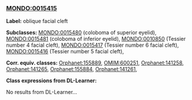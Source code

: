 
### [MONDO:0015415](http://purl.obolibrary.org/obo/MONDO_0015415)
**Label:** oblique facial cleft

**Subclasses:** [MONDO:0015480](http://purl.obolibrary.org/obo/MONDO_0015480) (coloboma of superior eyelid), [MONDO:0015481](http://purl.obolibrary.org/obo/MONDO_0015481) (coloboma of inferior eyelid), [MONDO:0010850](http://purl.obolibrary.org/obo/MONDO_0010850) (Tessier number 4 facial cleft), [MONDO:0015417](http://purl.obolibrary.org/obo/MONDO_0015417) (Tessier number 6 facial cleft), [MONDO:0015416](http://purl.obolibrary.org/obo/MONDO_0015416) (Tessier number 5 facial cleft), 

**Corr. equiv. classes:** [Orphanet:155889](http://www.orpha.net/ORDO/Orphanet_155889), [OMIM:600251](http://purl.obolibrary.org/obo/OMIM_600251), [Orphanet:141258](http://www.orpha.net/ORDO/Orphanet_141258), [Orphanet:141265](http://www.orpha.net/ORDO/Orphanet_141265), [Orphanet:155884](http://www.orpha.net/ORDO/Orphanet_155884), [Orphanet:141261](http://www.orpha.net/ORDO/Orphanet_141261), 

**Class expressions from DL-Learner:**

No results from DL-Learner...




